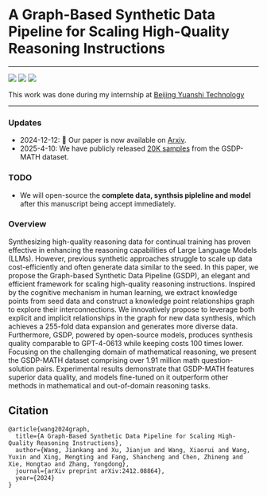 # A Graph-Based Synthetic Data Pipeline for Scaling High-Quality Reasoning Instructions



-----

<a href='#'><img src='https://img.shields.io/badge/Project-Page-Green'></a>
<a href='https://arxiv.org/abs/2412.08864'><img src='https://img.shields.io/badge/Paper-PDF-orange'></a> 
<a href='https://github.com/Jayce1kk/GSDP/blob/main/sampled_GSDP_20K.jsonl'><img src='https://img.shields.io/badge/Dataset-HuggingFace-blue'></a>

This work was done during my internship at [Beijing Yuanshi Technology](https://huggingface.co/MetaStoneTec)

-----------

### Updates

- 2024-12-12: 📄 Our paper is now available on [Arxiv](https://arxiv.org/abs/2412.08864).
- 2025-4-10: We have publicly released [20K samples](https://github.com/Jayce1kk/GSDP/blob/main/sampled_GSDP_20K.jsonl) from the GSDP-MATH dataset.

### TODO

- We will open-source the **complete data, synthsis pipleline and model** after this manuscript being accept immediately.

### Overview

Synthesizing high-quality reasoning data for continual training has proven effective in enhancing the reasoning capabilities of Large Language Models (LLMs). However, previous synthetic approaches struggle to scale up data cost-efficiently and often generate data similar to the seed. In this paper, we propose the Graph-based Synthetic Data Pipeline (GSDP), an elegant and efficient framework for scaling high-quality reasoning instructions. Inspired by the cognitive mechanism in human learning, we extract knowledge points from seed data and construct a knowledge point relationships graph to explore their interconnections. We innovatively propose to leverage both explicit and implicit relationships in the graph for new data synthesis, which achieves a 255-fold data expansion and generates more diverse data. Furthermore, GSDP, powered by open-source models, produces synthesis quality comparable to GPT-4-0613 while keeping costs 100 times lower. Focusing on the challenging domain of mathematical reasoning, we present the GSDP-MATH dataset comprising over 1.91 million math question-solution pairs. Experimental results demonstrate that GSDP-MATH features superior data quality, and models fine-tuned on it outperform other methods in mathematical and out-of-domain reasoning tasks.

## Citation

```bibtext
@article{wang2024graph,
  title={A Graph-Based Synthetic Data Pipeline for Scaling High-Quality Reasoning Instructions},
  author={Wang, Jiankang and Xu, Jianjun and Wang, Xiaorui and Wang, Yuxin and Xing, Mengting and Fang, Shancheng and Chen, Zhineng and Xie, Hongtao and Zhang, Yongdong},
  journal={arXiv preprint arXiv:2412.08864},
  year={2024}
}
```
